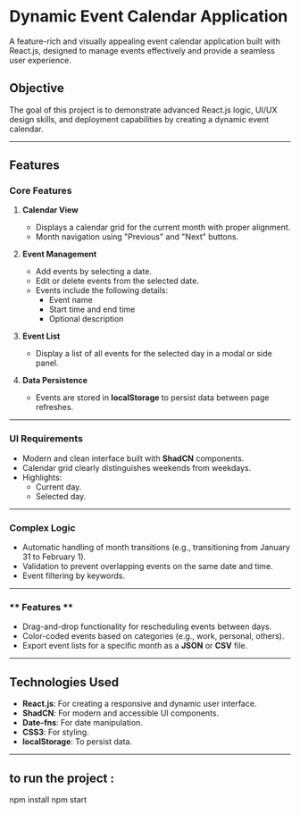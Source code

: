 # Dynamic Event Calendar Application  

A feature-rich and visually appealing event calendar application built with React.js, designed to manage events effectively and provide a seamless user experience.  

## **Objective**  

The goal of this project is to demonstrate advanced React.js logic, UI/UX design skills, and deployment capabilities by creating a dynamic event calendar.  

---

## **Features**  

### **Core Features**  

1. **Calendar View**  
   - Displays a calendar grid for the current month with proper alignment.  
   - Month navigation using "Previous" and "Next" buttons.  

2. **Event Management**  
   - Add events by selecting a date.  
   - Edit or delete events from the selected date.  
   - Events include the following details:  
     - Event name  
     - Start time and end time  
     - Optional description  

3. **Event List**  
   - Display a list of all events for the selected day in a modal or side panel.  

4. **Data Persistence**  
   - Events are stored in **localStorage** to persist data between page refreshes.  

---

### **UI Requirements**  

- Modern and clean interface built with **ShadCN** components.  
- Calendar grid clearly distinguishes weekends from weekdays.  
- Highlights:  
  - Current day.  
  - Selected day.  

---

### **Complex Logic**  

- Automatic handling of month transitions (e.g., transitioning from January 31 to February 1).  
- Validation to prevent overlapping events on the same date and time.  
- Event filtering by keywords.  

---

### ** Features **  

- Drag-and-drop functionality for rescheduling events between days.  
- Color-coded events based on categories (e.g., work, personal, others).  
- Export event lists for a specific month as a **JSON** or **CSV** file.  

---

## **Technologies Used**  

- **React.js**: For creating a responsive and dynamic user interface.  
- **ShadCN**: For modern and accessible UI components.  
- **Date-fns**: For date manipulation.  
- **CSS3**: For styling.  
- **localStorage**: To persist data.  

---
## **to run the project** :
npm install
npm start
